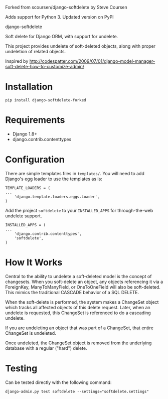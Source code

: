 Forked from scoursen/django-softdelete by Steve Coursen

Adds support for Python 3.
Updated version on PyPI

django-softdelete

Soft delete for Django ORM, with support for undelete.

This project provides undelete of soft-deleted objects, along with proper undeletion of related objects.

Inspired by http://codespatter.com/2009/07/01/django-model-manager-soft-delete-how-to-customize-admin/

Installation
============

    pip install django-softdelete-forked

Requirements
============

* Django 1.8+
* django.contrib.contenttypes

Configuration
=============

There are simple templates files in `templates/`.  You will need to add Django's
egg loader to use the templates as is:

    TEMPLATE_LOADERS = (
    ...
        'django.template.loaders.eggs.Loader',
    )

Add the project `softdelete` to your `INSTALLED_APPS` for 
through-the-web undelete support.

    INSTALLED_APPS = (
    ...
        'django.contrib.contenttypes',
        'softdelete',
    )

How It Works
============

Central to the ability to undelete a soft-deleted model is the concept of changesets.  When you
soft-delete an object, any objects referencing it via a ForeignKey, ManyToManyField, or OneToOneField will
also be soft-deleted.  This mimics the traditional CASCADE behavior of a SQL DELETE.

When the soft-delete is performed, the system makes a ChangeSet object which tracks all affected objects of
this delete request.  Later, when an undelete is requested, this ChangeSet is referenced to do a cascading 
undelete.

If you are undeleting an object that was part of a ChangeSet, that entire ChangeSet is undeleted.  

Once undeleted, the ChangeSet object is removed from the underlying database with a regular ("hard") delete.

Testing
=======

Can be tested directly with the following command:

    django-admin.py test softdelete --settings="softdelete.settings"
